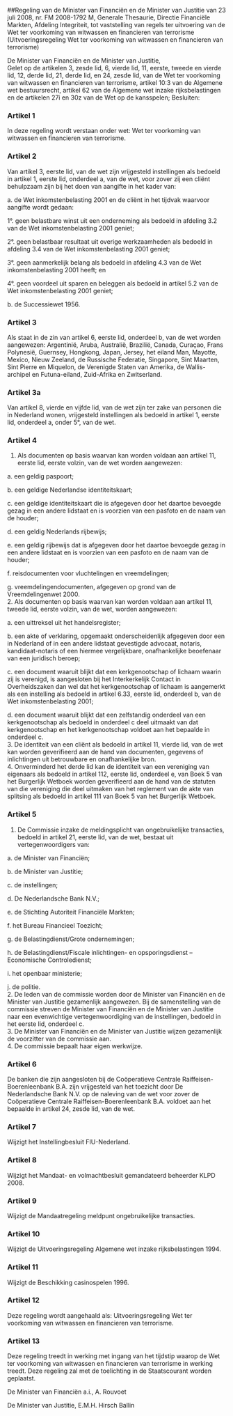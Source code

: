 <meta http-equiv='Content-Type' content='text/html; charset=utf-8' />

##Regeling van de Minister van Financiën en de Minister van Justitie van 23 juli 2008, nr. FM 2008-1792 M, Generale Thesaurie, Directie Financiële Markten, Afdeling Integriteit, tot vaststelling van regels ter uitvoering van de Wet ter voorkoming van witwassen en financieren van terrorisme (Uitvoeringsregeling Wet ter voorkoming van witwassen en financieren van terrorisme)

De Minister van Financiën en de Minister van Justitie,  
Gelet op de artikelen 3, zesde lid, 6, vierde lid, 11, eerste, tweede en vierde lid, 12, derde lid, 21, derde lid, en 24, zesde lid, van de Wet ter voorkoming van witwassen en financieren van terrorisme, artikel 10:3 van de Algemene wet bestuursrecht, artikel 62 van de Algemene wet inzake rijksbelastingen en de artikelen 27i en 30z van de Wet op de kansspelen;
Besluiten:    

### Artikel  1  

In deze regeling wordt verstaan onder wet: Wet ter voorkoming van witwassen en financieren van terrorisme. 

### Artikel  2  

Van artikel 3, eerste lid, van de wet zijn vrijgesteld instellingen als bedoeld in artikel 1, eerste lid, onderdeel a, van de wet, voor zover zij een cliënt behulpzaam zijn bij het doen van aangifte in het kader van: 

a. de Wet inkomstenbelasting 2001 en de cliënt in het tijdvak waarvoor aangifte wordt gedaan: 

1°. geen belastbare winst uit een onderneming als bedoeld in afdeling 3.2 van de Wet inkomstenbelasting 2001 geniet;  

2°.  geen belastbaar resultaat uit overige werkzaamheden als bedoeld in afdeling 3.4 van de Wet inkomstenbelasting 2001 geniet;  

3°. geen aanmerkelijk belang als bedoeld in afdeling 4.3 van de Wet inkomstenbelasting 2001 heeft; en  

4°. geen voordeel uit sparen en beleggen als bedoeld in artikel 5.2 van de Wet inkomstenbelasting 2001 geniet;    

b. de Successiewet 1956.   

### Artikel  3  

Als staat in de zin van artikel 6, eerste lid, onderdeel b, van de wet worden aangewezen: Argentinië, Aruba, Australië, Brazilië, Canada, Curaçao, Frans Polynesië, Guernsey, Hongkong, Japan, Jersey, het eiland Man, Mayotte, Mexico, Nieuw Zeeland, de Russische Federatie, Singapore, Sint Maarten, Sint Pierre en Miquelon, de Verenigde Staten van Amerika, de Wallis-archipel en Futuna-eiland, Zuid-Afrika en Zwitserland. 

### Artikel  3a  

Van artikel 8, vierde en vijfde lid, van de wet zijn ter zake van personen die in Nederland wonen, vrijgesteld instellingen als bedoeld in artikel 1, eerste lid, onderdeel a, onder 5°, van de wet.  

### Artikel  4  

1.  Als documenten op basis waarvan kan worden voldaan aan artikel 11, eerste lid, eerste volzin, van de wet worden aangewezen: 

a. een geldig paspoort;  

b. een geldige Nederlandse identiteitskaart;  

c. een geldige identiteitskaart die is afgegeven door het daartoe bevoegde gezag in een andere lidstaat en is voorzien van een pasfoto en de naam van de houder;  

d. een geldig Nederlands rijbewijs;  

e. een geldig rijbewijs dat is afgegeven door het daartoe bevoegde gezag in een andere lidstaat en is voorzien van een pasfoto en de naam van de houder;  

f. reisdocumenten voor vluchtelingen en vreemdelingen;  

g. vreemdelingendocumenten, afgegeven op grond van de Vreemdelingenwet 2000.     
2.  Als documenten op basis waarvan kan worden voldaan aan artikel 11, tweede lid, eerste volzin, van de wet, worden aangewezen: 

a. een uittreksel uit het handelsregister;  

b. een akte of verklaring, opgemaakt onderscheidenlijk afgegeven door een in Nederland of in een andere lidstaat gevestigde advocaat, notaris, kandidaat-notaris of een hiermee vergelijkbare, onafhankelijke beoefenaar van een juridisch beroep;  

c. een document waaruit blijkt dat een kerkgenootschap of lichaam waarin zij is verenigd, is aangesloten bij het Interkerkelijk Contact in Overheidszaken dan wel dat het kerkgenootschap of lichaam is aangemerkt als een instelling als bedoeld in artikel 6.33, eerste lid, onderdeel b, van de Wet inkomstenbelasting 2001;  

d. een document waaruit blijkt dat een zelfstandig onderdeel van een kerkgenootschap als bedoeld in onderdeel c deel uitmaakt van dat kerkgenootschap en het kerkgenootschap voldoet aan het bepaalde in onderdeel c.     
3.  De identiteit van een cliënt als bedoeld in artikel 11, vierde lid, van de wet kan worden geverifieerd aan de hand van documenten, gegevens of inlichtingen uit betrouwbare en onafhankelijke bron.   
4.  Onverminderd het derde lid kan de identiteit van een vereniging van eigenaars als bedoeld in artikel 112, eerste lid, onderdeel e, van Boek 5 van het Burgerlijk Wetboek worden geverifieerd aan de hand van de statuten van die vereniging die deel uitmaken van het reglement van de akte van splitsing als bedoeld in artikel 111 van Boek 5 van het Burgerlijk Wetboek.  

### Artikel  5  

1.  De Commissie inzake de meldingsplicht van ongebruikelijke transacties, bedoeld in artikel 21, eerste lid, van de wet, bestaat uit vertegenwoordigers van: 

a. de Minister van Financiën;  

b. de Minister van Justitie;  

c. de instellingen;  

d. De Nederlandsche Bank N.V.;  

e. de Stichting Autoriteit Financiële Markten;  

f. het Bureau Financieel Toezicht;  

g. de Belastingdienst/Grote ondernemingen;  

h. de Belastingdienst/Fiscale inlichtingen- en opsporingsdienst – Economische Controledienst;  

i. het openbaar ministerie;  

j. de politie.     
2.  De leden van de commissie worden door de Minister van Financiën en de Minister van Justitie gezamenlijk aangewezen. Bij de samenstelling van de commissie streven de Minister van Financiën en de Minister van Justitie naar een evenwichtige vertegenwoordiging van de instellingen, bedoeld in het eerste lid, onderdeel c.   
3.  De Minister van Financiën en de Minister van Justitie wijzen gezamenlijk de voorzitter van de commissie aan.   
4.  De commissie bepaalt haar eigen werkwijze.  

### Artikel  6  

De banken die zijn aangesloten bij de Coöperatieve Centrale Raiffeisen-Boerenleenbank B.A. zijn vrijgesteld van het toezicht door De Nederlandsche Bank N.V. op de naleving van de wet voor zover de Coöperatieve Centrale Raiffeisen-Boerenleenbank B.A. voldoet aan het bepaalde in artikel 24, zesde lid, van de wet. 

### Artikel  7  

Wijzigt het Instellingbesluit FIU-Nederland. 

### Artikel  8  

Wijzigt het Mandaat- en volmachtbesluit gemandateerd beheerder KLPD 2008. 

### Artikel  9  

Wijzigt de Mandaatregeling meldpunt ongebruikelijke transacties. 

### Artikel  10  

Wijzigt de Uitvoeringsregeling Algemene wet inzake rijksbelastingen 1994. 

### Artikel  11  

Wijzigt de Beschikking casinospelen 1996. 

### Artikel  12  

Deze regeling wordt aangehaald als: Uitvoeringsregeling Wet ter voorkoming van witwassen en financieren van terrorisme. 

### Artikel  13  

Deze regeling treedt in werking met ingang van het tijdstip waarop de Wet ter voorkoming van witwassen en financieren van terrorisme in werking treedt. 
Deze regeling zal met de toelichting in de Staatscourant worden geplaatst.  

De 
Minister van Financiën a.i., 
A. Rouvoet   

De 
Minister van Justitie, 
E.M.H. Hirsch Ballin     
